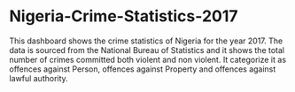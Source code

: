 # Nigeria-Crime-Statistics-2017
This dashboard shows the crime statistics of Nigeria for the year 2017. The data is sourced from the National Bureau of Statistics and it shows the total number of crimes committed both violent and non violent. It categorize it as offences against Person, offences against Property and offences against lawful authority.
